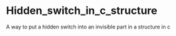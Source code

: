 # Hidden_switch_in_c_structure
A way to put a hidden switch into an invisible part in a structure in c
